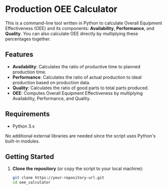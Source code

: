 # Production OEE Calculator

This is a command-line tool written in Python to calculate Overall Equipment Effectiveness (OEE) and its components: **Availability**, **Performance**, and **Quality**. You can also calculate OEE directly by multiplying these percentages together.

## Features

- **Availability**: Calculates the ratio of productive time to planned production time.
- **Performance**: Calculates the ratio of actual production to ideal production based on production data.
- **Quality**: Calculates the ratio of good parts to total parts produced.
- **OEE**: Computes Overall Equipment Effectiveness by multiplying Availability, Performance, and Quality.

## Requirements

- Python 3.x

No additional external libraries are needed since the script uses Python's built-in modules.

## Getting Started

1. **Clone the repository** (or copy the script to your local machine):

   ```bash
   git clone https://your-repository-url.git
   cd oee_calculator
   ```
